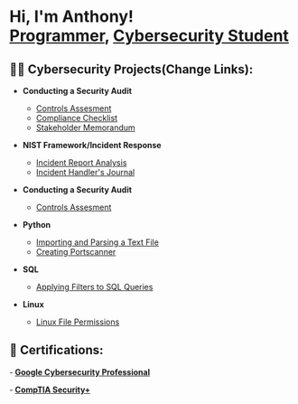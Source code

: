 <h1>Hi, I'm Anthony! <br/><a href="https://github.com/CyberAnt-Coder">Programmer</a>, <a href="www.linkedin.com/in/anthonythanh-tran">Cybersecurity Student</a>
<h2>👨‍💻 Cybersecurity Projects(Change Links):</h2>

- <b>Conducting a Security Audit</b>
  - [Controls Assesment](https://github.com/CyberAnt-Coder/Controls-Assesment)
  - [Compliance Checklist](https://github.com/CyberAnt-Coder/Compliance-Checklist)
  - [Stakeholder Memorandum](https://github.com/CyberAnt-Coder/Stakeholder-Memorandum)

- <b>NIST Framework/Incident Response</b>
  - [Incident Report Analysis](https://github.com/joshmadakor1/Algorithms-Practice)
  - [Incident Handler's Journal](https://github)

- <b>Conducting a Security Audit</b>
  - [Controls Assesment](https://github.com/joshmadakor1/Algorithms-Practice)

- <b>Python</b>
  - [Importing and Parsing a Text File](https://github.com/joshmadakor1/Algorithms-Practice)
  - [Creating Portscanner](ht)

- <b>SQL</b>
  - [Applying Filters to SQL Queries](https://github.com/joshmadakor1/Algorithms-Practice)

- <b>Linux</b>
  - [Linux File Permissions](https://github.com/joshmadakor1/Algorithms-Practice)

<h2>📄 Certifications:</h2>

-<b> [Google Cybersecurity Professional](https://www.credly.com/badges/6a72d63a-71e7-4946-a08e-b5e2b36dcadf/public_url)</b>

-<b> [CompTIA Security+](https://www.credly.com/badges/97a5eb80-d8f1-4875-a637-626067985dd7/public_url)</b>

<!--
**joshmadakor1/joshmadakor1** is a ✨ _special_ ✨ repository because its `README.md` (this file) appears on your GitHub profile.

Here are some ideas to get you started:

- 🔭 I’m currently working on ...
- 🌱 I’m currently learning ...
- 👯 I’m looking to collaborate on ...
- 🤔 I’m looking for help with ...
- 💬 Ask me about ...
- 📫 How to reach me: ...
- 😄 Pronouns: ...
- ⚡ Fun fact: ...
-->
